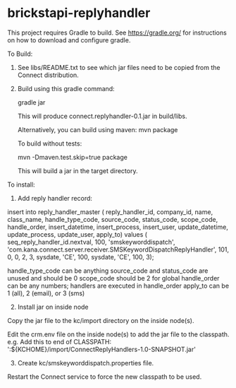 # brickstapi-replyhandler

This project requires Gradle to build.  See https://gradle.org/ for instructions on how to download and configure gradle.


To Build:

1. See libs/README.txt to see which jar files need to be copied from the Connect distribution.

2. Build using this gradle command:

	gradle jar

   This will produce connect.replyhandler-0.1.jar in build/libs.

   Alternatively, you can build using maven:
        mvn package

	To build without tests:

	mvn -Dmaven.test.skip=true package

	This will build a jar in the target directory.


To install:
      
1. Add reply handler record:

insert into reply_handler_master
(
reply_handler_id, company_id, name, 
class_name, 
handle_type_code, source_code, status_code, 
scope_code, handle_order, 
insert_datetime, insert_process, insert_user, 
update_datetime, update_process, update_user, 
apply_to)
values
(
seq_reply_handler_id.nextval, 100, 'smskeyworddispatch',
'com.kana.connect.server.receiver.SMSKeywordDispatchReplyHandler',
101, 0, 0,
2, 3, 
sysdate, 'CE', 100, 
sysdate, 'CE', 100,
3);

handle_type_code can be anything
source_code and status_code are unused and should be 0
scope_code should be 2 for global
handle_order can be any numbers; handlers are executed in handle_order
apply_to can be 1 (all), 2 (email), or 3 (sms)


2. Install jar on inside node

Copy the jar file to the kc/import directory on the inside node(s).

Edit the crm.env file on the inside node(s) to add the jar file to the classpath.
e.g. Add this to end of CLASSPATH: ':${KCHOME}/import/ConnectReplyHandlers-1.0-SNAPSHOT.jar'

3. Create kc/smskeyworddispatch.properties file.

Restart the Connect service to force the new classpath to be used.
   

